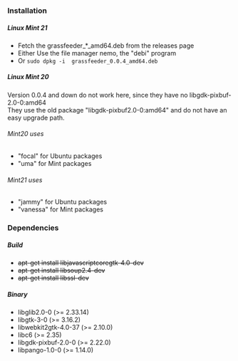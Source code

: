 ### Installation


##### Linux Mint 21
* Fetch the grassfeeder_*_amd64.deb from the releases page
* Either Use the file manager nemo, the "debi" program
* Or `sudo dpkg -i  grassfeeder_0.0.4_amd64.deb`

##### Linux Mint 20
Version 0.0.4 and down do not work here, since they have no libgdk-pixbuf-2.0-0:amd64  
They use the old package "libgdk-pixbuf2.0-0:amd64"  and do not have an easy upgrade path. 
###### Mint20  uses 
- "focal" for Ubuntu packages
- "uma" for Mint packages
###### Mint21 uses 
- "jammy" for Ubuntu packages
- "vanessa" for Mint  packages

    




### Dependencies
##### Build 

* ~~apt-get install libjavascriptcoregtk-4.0-dev~~
* ~~apt-get install libsoup2.4-dev~~
* ~~apt-get install libssl-dev~~ 

##### Binary
- libglib2.0-0 (>= 2.33.14)
- libgtk-3-0 (>= 3.16.2)
- libwebkit2gtk-4.0-37 (>= 2.10.0)
- libc6 (>= 2.35)
- libgdk-pixbuf-2.0-0 (>= 2.22.0)
- libpango-1.0-0 (>= 1.14.0)


